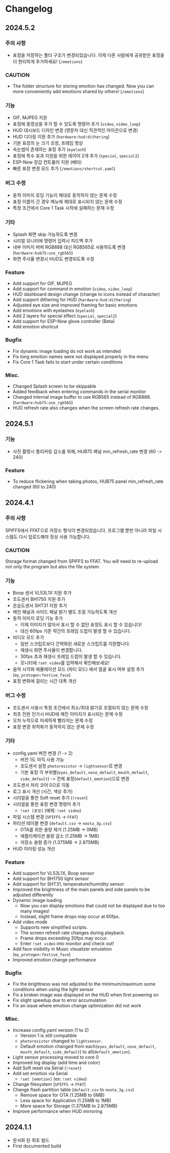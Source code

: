 # Changelog


## 2024.5.2
### 주의 사항
- 표정을 저장하는 폴더 구조가 변경되었습니다. 이제 다른 사람에게 공유받은 표정을 더 편리하게 추가하세요! (`/emotions`)

### CAUTION
- The folder structure for storing emotion has changed. Now you can more conveniently add emotions shared by others! (`/emotions`)

### 기능
- GIF, MJPEG 지원
- 표정에 동영상을 추가 할 수 있도록 명령어 추가 (`video`, `video_loop`)
- HUD 대시보드 디자인 변경 (영문자 대신 직관적인 아이콘으로 변경)
- HUD 디더링 지원 추가 (`hardware:hud:dithering`)
- 기본 표정의 눈 크기 조정, 프레임 향상
- 속눈썹이 존재하는 표정 추가 (`eyelash`)
- 표정에 특수 효과 지원을 위한 레이어 2개 추가 (`special`, `special2`)
- ESP-Now 장갑 컨트롤러 지원 (베타)
- 빠른 표정 변경 모드 추가 (`/emotions/shortcut.yaml`)

### 버그 수정
- 동적 이미지 로딩 기능이 제대로 동작하지 않는 문제 수정
- 표정 이름이 긴 경우 메뉴에 제대로 표시되지 않는 문제 수정
- 특정 조건에서 Core 1 Task 시작에 실패하는 문제 수정

### 기타
- Splash 화면 skip 가능하도록 변경
- 시리얼 모니터에 명령어 입력시 피드백 추가
- 내부 이미지 버퍼 RGB888 대신 RGB565로 사용하도록 변경 (`hardware:hub75:use_rgb565`)
- 화면 주사율 변경시 HUD도 변경되도록 수정

### Feature
- Add support for GIF, MJPEG
- Add support for command in emotion (`video`, `video_loop`)
- HUD dashboard design change (change to icons instead of character)
- Add support dithering for HUD (`hardware:hud:dithering`)
- Adjusted eye size and improved framing for basic emotions
- Add emotions with eyelashes (`eyelash`)
- Add 2 layers for special effect (`special`, `special2`)
- Add support for ESP-Now glove controller (Beta)
- Add emotion shortcut

### Bugfix
- Fix dynamic image loading do not work as intended
- Fix long emotion names were not displayed properly in the menu
- Fix Core 1 Task fails to start under certain conditions

### Misc.
- Changed Splash screen to be skippable
- Added feedback when entering commands in the serial monitor
- Changed internal image buffer to use RGB565 instead of RGB888. (`hardware:hub75:use_rgb565`)
- HUD refresh rate also changes when the screen refresh rate changes.


## 2024.5.1
### 기능
- 사진 촬영시 플리커링 감소를 위해, HUB75 패널 min_refresh_rate 변경 (60 -> 240)

### Feature
- To reduce flickering when taking photos, HUB75 panel min_refresh_rate changed (60 to 240)


## 2024.4.1
### 주의 사항
SPIFFS에서 FFAT으로 저장소 형식이 변경되었습니다. 프로그램 뿐만 아니라 파일 시스템도 다시 업로드해야 정상 사용 가능합니다.

### CAUTION
Storage format changed from SPIFFS to FFAT. You will need to re-upload not only the program but also the file system.

### 기능
- Boop 센서 VL53L1X 지원 추가
- 조도센서 BH1750 지원 추가
- 온습도센서 SHT31 지원 추가
- 메인 패널과 사이드 패널 밝기 별도 조절 가능하도록 개선
- 동적 이미지 로딩 기능 추가
  - 이제 이미지가 많아서 표시 할 수 없던 표정도 표시 할 수 있습니다!
  - 대신 60fps 기준 약간의 프레임 드랍이 발생 할 수 있습니다.
- 비디오 모드 추가
  - 일반 스크립트보다 간략화된 새로운 스크립트를 지원합니다.
  - 재생시 화면 주사율이 변경합니다.
  - 30fps 초과 재생시 프레임 드랍이 발생 할 수 있습니다.
  - 모니터에 `!set video`를 입력해서 확인해보세요!
- 음악 시각화 에뮬레이션 모드 (파티 모드) 에서 얼굴 표시 여부 설정 추가 (`my_protogen:festive_face`)
- 표정 변화에 걸리는 시간 대폭 개선

### 버그 수정
- 조도센서 사용시 특정 조건에서 최소/최대 밝기로 조절되지 않는 문제 수정
- 최초 전원 인가시 HUD에 깨진 이미지가 표시되는 문제 수정
- 오차 누적으로 미세하게 빨라지는 문제 수정
- 표정 변경 최적화가 동작하지 않는 문제 수정

### 기타
- config.yaml 버전 변경 (1 -> 2)
  - 버전 1도 아직 사용 가능
  - 조도센서 설정 `photoresistor` -> `lightsensor`로 변경
  - 기본 표정 각 부위별(`eyes_default`, `nose_default`, `mouth_default`, `side_default`) -> 전체 표정(`default_emotion`)으로 변경
- 조도센서 처리 코어 0으로 이동
- 로그 표시 개선 (시간, 색상 추가)
- 시리얼을 통한 Soft reset 추가 (`!reset`)
- 시리얼을 통한 표정 변경 명령어 추가
  - `!set [표정]` (예제: `!set video`)
- 파일 시스템 변경 (`SPIFFS` -> `FFAT`)
- 파티션 테이블 변경 (`default.csv` -> `noota_3g.csv`)
  - OTA를 위한 용량 제거 (1.25MB -> 0MB)
  - 애플리케이션 용량 감소 (1.25MB -> 1MB)
  - 저장소 용량 증가 (1.375MB -> 2.875MB)
- HUD 미러링 성능 개선

### Feature
- Add support for VL53L1X, Boop sensor
- Add support for BH1750 light sensor
- Add support for SHT31, temperature/humidity sensor
- Improved the brightness of the main panels and side panels to be adjusted differently
- Dynamic image loading
  - Now you can display emotions that could not be displayed due to too many images!
  - Instead, slight frame drops may occur at 60fps.
- Add video mode
  - Supports new simplified scripts.
  - The screen refresh rate changes during playback.
  - Frame drops exceeding 30fps may occur.
  - Enter `!set video` into monitor and check out!
- Add face visibility in Music visualizer emulation (`my_protogen:festive_face`)
- Improved emotion change performance

### Bugfix
- Fix the brightness was not adjusted to the minimum/maximum some conditions when using the light sensor
- Fix a broken image was displayed on the HUD when first powering on
- Fix slight speedup due to error accumulation
- Fix an issue where emotion change optimization did not work

### Misc.
- Increase config.yaml version (1 to 2)
  - Version 1 is still compatible
  - `photoresistor` changed to `lightsensor`.
  - Default emotion changed from each(`eyes_default`, `nose_default`, `mouth_default`, `side_default`) to all(`default_emotion`).
- Light sensor processing moved to core 0
- Improved log display (add time and color)
- Add Soft reset via Serial (`!reset`)
- Add set emotion via Serial
  - `!set [emotion]` (ex: `!set video`)
- Change filesystem (`SPIFFS` -> `FFAT`)
- Change flash partition table (`default.csv` to `noota_3g.csv`)
  - Remove space for OTA (1.25MB to 0MB)
  - Less space for Application (1.25MB to 1MB)
  - More space for Storage (1.375MB to 2.875MB)
- Improve performance when HUD mirroring


## 2024.1.1
- 문서화 된 최초 빌드
- First documented build
